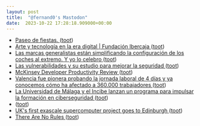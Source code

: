 ```yaml
---
layout: post
title:  "@fernand0's Mastodon"
date:  2023-10-22 17:28:18.909000+00:00
---
```

*  [Paseo de fiestas. ](https://avecesunafoto.wordpress.com/2023/10/22/paseo-de-fiestas) ([toot](https://mastodon.social/@fernand0/111279846123604239))
*  [Arte y tecnología en la era digital \| Fundación Ibercaja ](https://www.fundacionibercaja.es/actividades/congresos-y-jornadas/arte-y-tecnologia-en-la-era-digital) ([toot](https://mastodon.social/@fernand0/111279781641406603))
*  [Las marcas generalistas están simplificando la configuración de los coches al extremo. Y yo lo celebro ](https://www.xataka.com/movilidad/marcas-generalistas-estan-simplificando-configuracion-coches-al-extremo-yo-celebr) ([toot](https://mastodon.social/@fernand0/111279632584725859))
*  [Las vulnerabilidades y su estudio para mejorar la seguridad ](https://fernand0.github.io//fallos-dia-cero) ([toot](https://mastodon.social/@fernand0/111279544996428881))
*  [McKinsey Developer Productivity Review ](https://dannorth.net/mckinsey-review) ([toot](https://mastodon.social/@fernand0/111279289675169504))
*  [Valencia fue pionera probando la jornada laboral de 4 días y ya conocemos cómo ha afectado a 360.000 trabajadores ](https://www.genbeta.com/actualidad/valencia-fue-pionera-probando-jornada-laboral-4-dias-conocemos-como-ha-afectado-a-360-000-trabajadore) ([toot](https://mastodon.social/@fernand0/111279068246045865))
*  [La Universidad de Málaga y el Incibe lanzan un programa para impulsar la formación en ciberseguridad ](https://www.laopiniondemalaga.es/malaga/2023/10/09/universidad-malaga-incibe-lanza-programa-ciberseguridad-93137190.htm) ([toot](https://mastodon.social/@fernand0/111278986826949603))
*  [ ](https://nixnet.social/users/sl1200) ([toot](https://mastodon.social/@fernand0/111278619749181371))
*  [UK's first exascale supercomputer project goes to Edinburgh ](https://thenextweb.com/news/uk-first-exascale-computer-edinburg) ([toot](https://mastodon.social/@fernand0/111278591903306381))
*  [There Are No Rules ](https://www.theatlantic.com/international/archive/2023/10/israel-war-hamas-terrorism-ukraine-russia/675590) ([toot](https://mastodon.social/@fernand0/111278410561810027))
